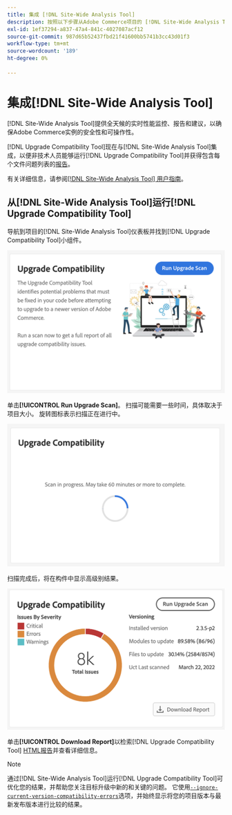 ```yaml
---
title: 集成 [!DNL Site-Wide Analysis Tool]
description: 按照以下步骤从Adobe Commerce项目的 [!DNL Site-Wide Analysis Tool] 仪表板中检索 [!DNL Upgrade Compatibility Tool] 报告。
exl-id: 1ef37294-a837-47a4-841c-4027087acf12
source-git-commit: 987d65b52437fbd21f41600bb5741b3cc43d01f3
workflow-type: tm+mt
source-wordcount: '189'
ht-degree: 0%

---
```


# 集成[!DNL Site-Wide Analysis Tool]

[!DNL Site-Wide Analysis Tool]提供全天候的实时性能监控、报告和建议，以确保Adobe Commerce实例的安全性和可操作性。

[!DNL Upgrade Compatibility Tool]现在与[!DNL Site-Wide Analysis Tool]集成，以便非技术人员能够运行[!DNL Upgrade Compatibility Tool]并获得包含每个文件问题列表的[报告](../upgrade-compatibility-tool/reports.md)。

有关详细信息，请参阅[[!DNL Site-Wide Analysis Tool] 用户指南](https://experienceleague.adobe.com/zh-hans/docs/commerce-operations/tools/site-wide-analysis-tool/access)。

## 从[!DNL Site-Wide Analysis Tool]运行[!DNL Upgrade Compatibility Tool]

导航到项目的[!DNL Site-Wide Analysis Tool]仪表板并找到[!DNL Upgrade Compatibility Tool]小组件。

![UCT SWAT小组件 — 初始](../../assets/upgrade-guide/uct-swat-initial.png)

单击&#x200B;**[!UICONTROL Run Upgrade Scan]**。 扫描可能需要一些时间，具体取决于项目大小。 旋转图标表示扫描正在进行中。

![UCT SWAT小组件 — 进行中](../../assets/upgrade-guide/uct-swat-progress.png)

扫描完成后，将在构件中显示高级别结果。

![UCT SWAT小组件 — 结果](../../assets/upgrade-guide/uct-swat-results.png)

单击&#x200B;**[!UICONTROL Download Report]**&#x200B;以检索[!DNL Upgrade Compatibility Tool] [HTML报告](../upgrade-compatibility-tool/reports.md#html-report)并查看详细信息。


>[!NOTE]
>
> 通过[!DNL Site-Wide Analysis Tool]运行[!DNL Upgrade Compatibility Tool]可优化您的结果，并帮助您关注目标升级中新的和关键的问题。 它使用[`--ignore-current-version-compatibility-errors`](run.md#optimize-your-results)选项，并始终显示将您的项目版本与最新发布版本进行比较的结果。

